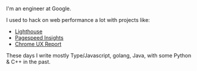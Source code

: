 I'm an engineer at Google.

I used to hack on web performance a lot with projects like:
* [Lighthouse](https://github.com/GoogleChrome/lighthouse)
* [Pagespeed Insights](https://developers.google.com/speed/pagespeed/insights/)
* [Chrome UX Report](https://developers.google.com/web/tools/chrome-user-experience-report)

These days I write mostly Type/Javascript, golang, Java, with some Python & C++ in the past.

<!--
**exterkamp/exterkamp** is a ✨ _special_ ✨ repository because its `README.md` (this file) appears on your GitHub profile.

Here are some ideas to get you started:

- 🔭 I’m currently working on ...
- 🌱 I’m currently learning ...
- 👯 I’m looking to collaborate on ...
- 🤔 I’m looking for help with ...
- 💬 Ask me about ...
- 📫 How to reach me: ...
- 😄 Pronouns: ...
- ⚡ Fun fact: ...
-->
